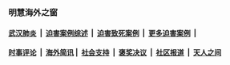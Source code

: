 
### 明慧海外之窗

####  [武汉肺炎](indexes/365.md?t=06220601) &nbsp;|&nbsp;  [迫害案例综述](indexes/328.md?t=06220601) &nbsp;|&nbsp; [迫害致死案例](indexes/277.md?t=06220601)  &nbsp;|&nbsp; [更多迫害案例](indexes/81.md?t=06220601)  &nbsp;|&nbsp; 
####  [时事评论](indexes/19.md?t=06220601) &nbsp;|&nbsp; [海外简讯](indexes/245.md?t=06220601)&nbsp;|&nbsp;  [社会支持](indexes/140.md?t=06220601) &nbsp;|&nbsp; [褒奖决议](indexes/282.md?t=06220601) &nbsp;|&nbsp; [社区报道](indexes/91.md?t=06220601)  &nbsp;|&nbsp; [天人之间](indexes/78.md?t=06220601) 

